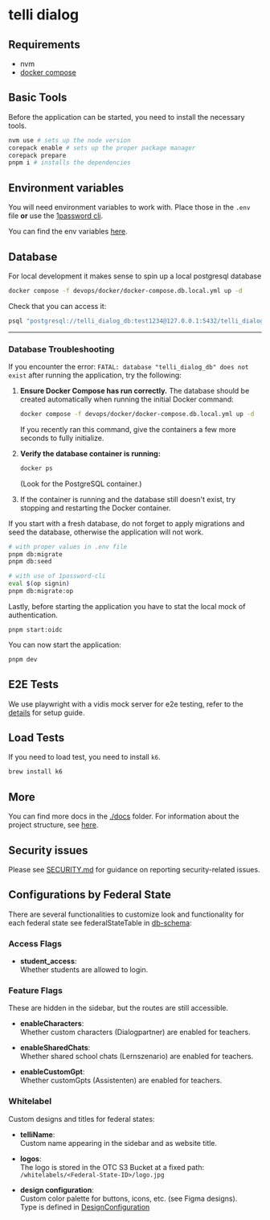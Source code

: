 # telli dialog

## Requirements

- nvm
- [docker compose](https://docs.docker.com/compose/install/)

## Basic Tools

Before the application can be started, you need to install the necessary tools.

```sh
nvm use # sets up the node version
corepack enable # sets up the proper package manager
corepack prepare
pnpm i # installs the dependencies
```

## Environment variables

You will need environment variables to work with.
Place those in the `.env` file **or** use the [1password cli](https://developer.1password.com/docs/cli/).

You can find the env variables [here](https://start.1password.com/open/i?a=ADERP2QHK5HBPLKMBFF2QU5CXI&v=jtidfrchgfg2sunjzwpzgendlq&i=a2khk5vx6hrqmtkta2gg7vonga&h=deutschlandgpt.1password.eu).

## Database

For local development it makes sense to spin up a local postgresql database

```sh
docker compose -f devops/docker/docker-compose.db.local.yml up -d
```

Check that you can access it:

```sh
psql "postgresql://telli_dialog_db:test1234@127.0.0.1:5432/telli_dialog_db"
```

---

### Database Troubleshooting

If you encounter the error: `FATAL: database "telli_dialog_db" does not exist` after running the application, try the following:

1.  **Ensure Docker Compose has run correctly.** The database should be created automatically when running the initial Docker command:

    ```sh
    docker compose -f devops/docker/docker-compose.db.local.yml up -d
    ```

    If you recently ran this command, give the containers a few more seconds to fully initialize.

2.  **Verify the database container is running:**

    ```sh
    docker ps
    ```

    (Look for the PostgreSQL container.)

3.  If the container is running and the database still doesn't exist, try stopping and restarting the Docker container.

If you start with a fresh database, do not forget to apply migrations and seed the database, otherwise the application will not work.

```sh
# with proper values in .env file
pnpm db:migrate
pnpm db:seed

# with use of 1password-cli
eval $(op signin)
pnpm db:migrate:op
```

Lastly, before starting the application you have to stat the local mock of authentication.

```
pnpm start:oidc
```

You can now start the application:

```sh
pnpm dev
```

## E2E Tests

We use playwright with a vidis mock server for e2e testing, refer to the [details](e2e/readme.md) for setup guide.

## Load Tests

If you need to load test, you need to install `k6`.

```sh
brew install k6
```

## More

You can find more docs in the [./docs](./docs) folder.
For information about the project structure, see [here](./docs/structure.md).

## Security issues

Please see [SECURITY.md](SECURITY.md) for guidance on reporting security-related issues.

## Configurations by Federal State

There are several functionalities to customize look and functionality for each federal state see federalStateTable in [db-schema](src/db/schema.ts):

### Access Flags

- **student_access**:  
  Whether students are allowed to login.

### Feature Flags

These are hidden in the sidebar, but the routes are still accessible.

- **enableCharacters**:  
  Whether custom characters (Dialogpartner) are enabled for teachers.

- **enableSharedChats**:  
  Whether shared school chats (Lernszenario) are enabled for teachers.

- **enableCustomGpt**:  
  Whether customGpts (Assistenten) are enabled for teachers.

### Whitelabel

Custom designs and titles for federal states:

- **telliName**:  
  Custom name appearing in the sidebar and as website title.

- **logos**:  
  The logo is stored in the OTC S3 Bucket at a fixed path:  
  `/whitelabels/<Federal-State-ID>/logo.jpg`

- **design configuration**:  
  Custom color palette for buttons, icons, etc. (see Figma designs).  
  Type is defined in [DesignConfiguration](src/db/types.ts)
